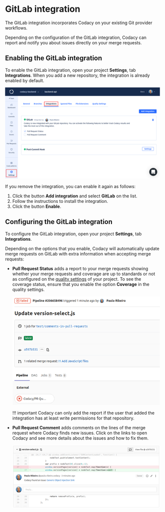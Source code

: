 # GitLab integration

The GitLab integration incorporates Codacy on your existing Git provider workflows.

Depending on the configuration of the GitLab integration, Codacy can report and notify you about issues directly on your merge requests.

## Enabling the GitLab integration

To enable the GitLab integration, open your project **Settings**, tab **Integrations**. When you add a new repository, the integration is already enabled by default.

![GitLab integration](images/gitlab-integration.png)

If you remove the integration, you can enable it again as follows:

1.  Click the button **Add integration** and select **GitLab** on the list.
1.  Follow the instructions to install the integration.
1.  Click the button **Enable**.

## Configuring the GitLab integration

To configure the GitLab integration, open your project **Settings**, tab **Integrations**.

Depending on the options that you enable, Codacy will automatically update merge requests on GitLab with extra information when accepting merge requests:

-   **Pull Request Status** adds a report to your merge requests showing whether your merge requests and coverage are up to standards or not as configured on the [quality settings](../../repositories/quality-settings.md) of your project. To see the coverage status, ensure that you enable the option **Coverage** in the quality settings.

    ![Merge request status on GitLab](images/gitlab-integration-pr-status.png)

    !!! important
        Codacy can only add the report if the user that added the integration has at least write permissions for that repository.

-   **Pull Request Comment** adds comments on the lines of the merge request where Codacy finds new issues. Click on the links to open Codacy and see more details about the issues and how to fix them.

    ![Merge request comment on GitLab](images/gitlab-integration-pr-comment.png)
